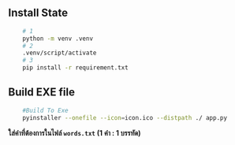 
## Install State
```bash
    # 1
    python -m venv .venv
    # 2
    .venv/script/activate
    # 3
    pip install -r requirement.txt
```

## Build EXE file
```bash
    #Build To Exe
    pyinstaller --onefile --icon=icon.ico --distpath ./ app.py
```

**ใส่คำที่ต้องการในไฟล์ `words.txt` (1 คำ : 1 บรรทัด)**
